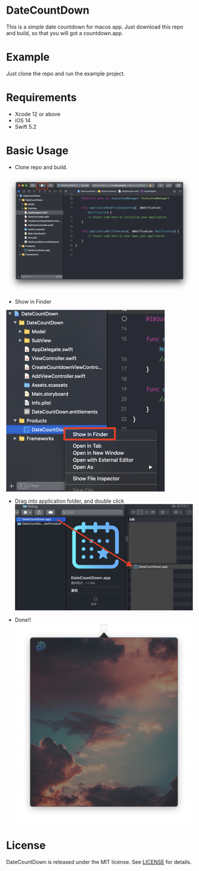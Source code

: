 # DateCountDown
This is a simple date countdown for macos app. Just download this repo and build, so that you will got a countdown.app.

# Example
Just clone the repo and run the example project.

# Requirements

- Xcode 12 or above
- iOS 14
- Swift 5.2

# Basic Usage
- Clone repo and build.
<img src="https://github.com/SabrinaJiang14/DateCountDown/blob/master/image/1.png">

- Show in Finder
<img src="https://github.com/SabrinaJiang14/DateCountDown/blob/master/image/2.png" width="428px" height="489px">

- Drag into application folder, and double click
![GITHUB](https://github.com/SabrinaJiang14/DateCountDown/blob/master/image/3.png "drag_into_application")

- Done!!
![GITHUB](https://github.com/SabrinaJiang14/DateCountDown/blob/master/image/4.png "done")

# License

DateCountDown is released under the MIT license. See [LICENSE](https://github.com/SabrinaJiang14/DateCountDown/blob/master/LICENSE) for details.